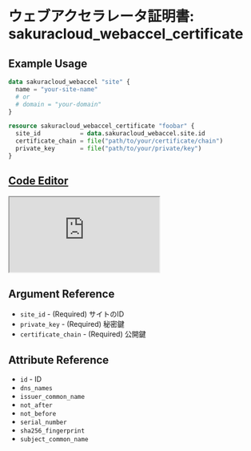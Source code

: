# ウェブアクセラレータ証明書: sakuracloud_webaccel_certificate

## Example Usage

```tf
data sakuracloud_webaccel "site" {
  name = "your-site-name"
  # or
  # domain = "your-domain"
}

resource sakuracloud_webaccel_certificate "foobar" {
  site_id           = data.sakuracloud_webaccel.site.id
  certificate_chain = file("path/to/your/certificate/chain")
  private_key       = file("path/to/your/private/key")
}
```

<div class="editor">

<h2><a href="https://zouen-alpha.usacloud.jp/#resource/webaccel_certificate" target="_blank" rel="noopener noreferrer">Code Editor</a></h2>

<iframe src="https://zouen-alpha.usacloud.jp/#resource/webaccel_certificate"></iframe>

</div>

## Argument Reference

* `site_id` - (Required) サイトのID
* `private_key` - (Required) 秘密鍵
* `certificate_chain` - (Required) 公開鍵

## Attribute Reference

* `id` - ID
* `dns_names`
* `issuer_common_name`
* `not_after`
* `not_before`
* `serial_number`
* `sha256_fingerprint`
* `subject_common_name`

